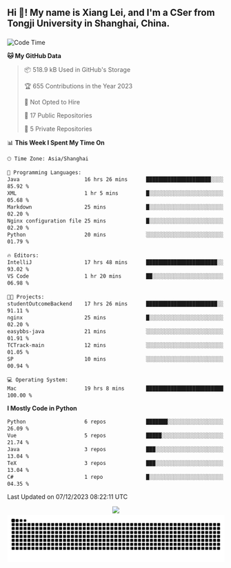 <h2 align="left">Hi 👋! My name is Xiang Lei, and I'm a CSer from Tongji University in Shanghai, China.</h2>

###

<!--START_SECTION:waka-->
![Code Time](http://img.shields.io/badge/Code%20Time-329%20hrs%2047%20mins-blue)

**🐱 My GitHub Data** 

> 📦 518.9 kB Used in GitHub's Storage 
 > 
> 🏆 655 Contributions in the Year 2023
 > 
> 🚫 Not Opted to Hire
 > 
> 📜 17 Public Repositories 
 > 
> 🔑 5 Private Repositories 
 > 
📊 **This Week I Spent My Time On** 

```text
🕑︎ Time Zone: Asia/Shanghai

💬 Programming Languages: 
Java                     16 hrs 26 mins      █████████████████████░░░░   85.92 % 
XML                      1 hr 5 mins         █░░░░░░░░░░░░░░░░░░░░░░░░   05.68 % 
Markdown                 25 mins             █░░░░░░░░░░░░░░░░░░░░░░░░   02.20 % 
Nginx configuration file 25 mins             █░░░░░░░░░░░░░░░░░░░░░░░░   02.20 % 
Python                   20 mins             ░░░░░░░░░░░░░░░░░░░░░░░░░   01.79 % 

🔥 Editors: 
IntelliJ                 17 hrs 48 mins      ███████████████████████░░   93.02 % 
VS Code                  1 hr 20 mins        ██░░░░░░░░░░░░░░░░░░░░░░░   06.98 % 

🐱‍💻 Projects: 
studentOutcomeBackend    17 hrs 26 mins      ███████████████████████░░   91.11 % 
nginx                    25 mins             █░░░░░░░░░░░░░░░░░░░░░░░░   02.20 % 
easybbs-java             21 mins             ░░░░░░░░░░░░░░░░░░░░░░░░░   01.91 % 
TCTrack-main             12 mins             ░░░░░░░░░░░░░░░░░░░░░░░░░   01.05 % 
SP                       10 mins             ░░░░░░░░░░░░░░░░░░░░░░░░░   00.94 % 

💻 Operating System: 
Mac                      19 hrs 8 mins       █████████████████████████   100.00 % 
```

**I Mostly Code in Python** 

```text
Python                   6 repos             ███████░░░░░░░░░░░░░░░░░░   26.09 % 
Vue                      5 repos             █████░░░░░░░░░░░░░░░░░░░░   21.74 % 
Java                     3 repos             ███░░░░░░░░░░░░░░░░░░░░░░   13.04 % 
TeX                      3 repos             ███░░░░░░░░░░░░░░░░░░░░░░   13.04 % 
C#                       1 repo              █░░░░░░░░░░░░░░░░░░░░░░░░   04.35 % 
```




 Last Updated on 07/12/2023 08:22:11 UTC
<!--END_SECTION:waka-->

<div align="center">
  <img src="https://github-readme-stats.vercel.app/api?username=Lei00764&show_icons=true&theme=radical" />
 </div>

 <div align="center">

<picture>
  <source media="(prefers-color-scheme: dark)" srcset="https://raw.githubusercontent.com/Lei00764/Lei00764/output/github-contribution-grid-snake-dark.svg">
  <source media="(prefers-color-scheme: light)" srcset="https://raw.githubusercontent.com/Lei00764/Lei00764/output/github-contribution-grid-snake.svg">
  <img alt="github contribution grid snake animation" src="https://raw.githubusercontent.com/Lei00764/Lei00764/output/github-contribution-grid-snake.svg">
</picture>

</div>




